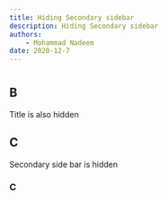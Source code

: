 ```yaml
---
title: Hiding Secondary sidebar
description: Hiding Secondary sidebar
authors:
    - Mohammad Nadeem
date: 2020-12-7
---
```


<style> 

@media only screen and (min-width: 50em) { .md-sidebar--secondary { display: none; } .md-content { margin-right: 0; margin-left: 0; padding:0; margin-top:0;max-width: 100%; } 
.md-content__inner {margin-top: 0; padding-top: 0}

</style>

<h1 style="padding:0 margin-top:0px"></h1> 

## B

Title is also hidden

## C

Secondary side bar is hidden

### C

